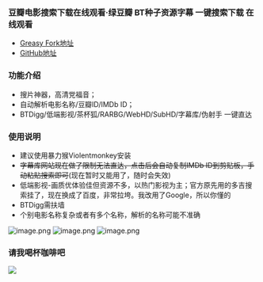 ### 豆瓣电影搜索下载在线观看·绿豆瓣 BT种子资源字幕 一键搜索下载 在线观看

* [Greasy Fork地址](https://greasyfork.org/zh-CN/scripts/401525)
* [GitHub地址](https://github.com/94leon/movie.plus)

### 功能介绍

* 搜片神器，高清党福音；
* 自动解析电影名称/豆瓣ID/IMDb ID；
* BTDigg/低端影视/茶杯狐/RARBG/WebHD/SubHD/字幕库/伪射手 一键直达

### 使用说明

* 建议使用暴力猴Violentmonkey安装
* ~~字幕库网站现在做了限制无法直达，点击后会自动复制IMDb ID到剪贴板，手动粘贴搜索即可~~(现在暂时又能用了，随时会失效)
* 低端影视-画质优体验佳但资源不多，以热门影视为主；官方原先用的多吉搜索挂了，现在换成了百度，非常拉垮。我改用了Google，所以你懂的
* BTDigg需扶墙
* 个别电影名称复杂或者有多个名称，解析的名称可能不准确

![image.png](https://i.loli.net/2020/12/10/8xzK32E7fVsUTHw.png)
![image.png](https://i.loli.net/2020/12/10/95ao83qrLQsNmjZ.png)
![image.png](https://i.loli.net/2020/12/10/6laQONzicyZwq2v.png)

### 请我喝杯咖啡吧

![](https://i.loli.net/2020/10/15/OLhUg4ZpGb9l2cK.png)
